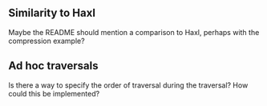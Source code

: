 Similarity to Haxl
------------------
Maybe the README should mention a comparison to Haxl, perhaps
with the compression example?

Ad hoc traversals
-----------------
Is there a way to specify the order of traversal during
the traversal? How could this be implemented?
